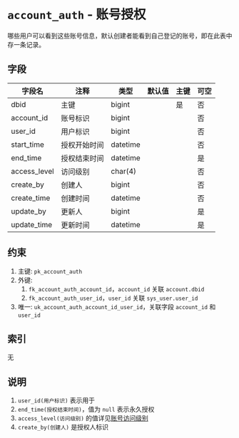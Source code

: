 # `account_auth` - 账号授权

哪些用户可以看到这些账号信息，默认创建者能看到自己登记的账号，即在此表中存一条记录。

## 字段

| 字段名       | 注释         | 类型     | 默认值 | 主键 | 可空 |
| ------------ | ------------ | -------- | ------ | ---- | ---- |
| dbid         | 主键         | bigint   |        | 是   | 否   |
| account_id   | 账号标识     | bigint   |        |      | 否   |
| user_id      | 用户标识     | bigint   |        |      | 否   |
| start_time   | 授权开始时间 | datetime |        |      | 否   |
| end_time     | 授权结束时间 | datetime |        |      | 是   |
| access_level | 访问级别     | char(4)  |        |      | 否   |
| create_by    | 创建人       | bigint   |        |      | 否   |
| create_time  | 创建时间     | datetime |        |      | 否   |
| update_by    | 更新人       | bigint   |        |      | 是   |
| update_time  | 更新时间     | datetime |        |      | 是   |

## 约束

1. 主键: `pk_account_auth`
2. 外键: 
   1. `fk_account_auth_account_id`，`account_id` 关联 `account.dbid`
   2. `fk_account_auth_user_id`，`user_id` 关联 `sys_user.user_id`
3. 唯一: `uk_account_auth_account_id_user_id`，关联字段 `account_id` 和 `user_id`

## 索引

无

## 说明

1. `user_id(用户标识)` 表示用于
2. `end_time(授权结束时间)`，值为 `null` 表示永久授权
3. `access_level(访问级别)` 的值详见[账号访问级别](../data/dict/2001_account_access_level)
4. `create_by(创建人)` 是授权人标识
